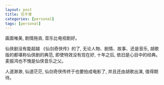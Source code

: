 ```yaml
---
layout: post
title: 花千骨
categories: [personal]
tags: [personal]
---
```


画面唯美, 剧情拖沓, 音乐比电视剧好。  

仙侠剧没有能超越 《仙剑奇侠传》的了, 无论人物、剧情、故事、还是音乐, 胡歌版的都堪称仙侠剧的典范, 即使特效没有现在好, 十年之后, 依旧是心目中的经典。麦振鸿也不愧是仙侠音乐之父。

人道渺渺, 仙道茫茫, 仙剑奇侠传终于也要拍成电影了, 并且还由胡歌出演, 值得期待。
